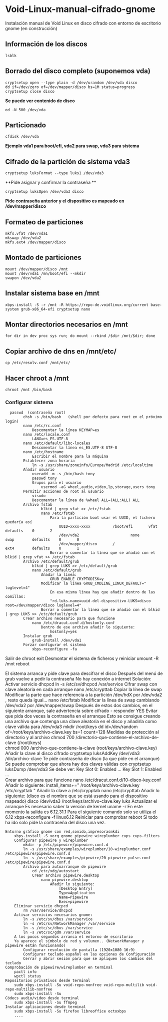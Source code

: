 # Void-Linux-manual-cifrado-gnome
Instalación manual de Void Linux en disco cifrado con entorno de escritorio gnome (en construcción)


## Información de los discos
	lsblk
## Borrado del disco completo (suponemos vda)
	cryptsetup open --type plain -d /dev/urandom /dev/vda disco
	dd if=/dev/zero of=/dev/mapper/disco bs=1M status=progress
	cryptsetup close disco
 **Se puede ver contenido de disco**
 
	od -N 500 /dev/vda
## Particionado
	cfdisk /dev/vda
**Ejemplo vda1 para boot/efi, vda2 para swap, vda3 para sistema**

## Cifrado de la partición de sistema vda3
	cryptsetup luksFormat --type luks1 /dev/vda3
**Pide asignar y confirmar la contraseña **

	cryptsetup luksOpen /dev/vda3 disco
**Pide contraseña anterior y el dispositivo es mapeado en /dev/mapper/disco**
## Formateo de particiones
	mkfs.vfat /dev/vda1
	mkswap /dev/vda2
	mkfs.ext4 /dev/mapper/disco
## Montado de particiones
	mount /dev/mapper/disco /mnt
	mount /dev/vda1 /mn/boot/efi --mkdir
	swapon /dev/vda2
## Instalar sistema base en /mnt
	xbps-install -S -r /mnt -R https://repo-de.voidlinux.org/current base-system grub-x86_64-efi cryptsetup nano
## Montar directorios necesarios en /mnt
	for dir in dev proc sys run; do mount --rbind /$dir /mnt/$dir; done
## Copiar archivo de dns en /mnt/etc/
	cp /etc/resolv.conf /mnt/etc/
## Hacer chroot a /mnt
	chroot /mnt /bin/bash	
### Configurar sistema
      passwd  (contraseña root)
			chsh -s /bin/bash	(shell por defecto para root en el próximo login)
			nano /etc/rc.conf
				Descomentar la línea KEYMAP=es
			nano /etc/locale.conf
				LANG=es_ES.UTF-8
			nano /etc/default/libc-locales
				Descomentar la línea es_ES.UTF-8 UTF-8					
			nano /etc/hostname
				Escribir el nombre para la máquina
			Establecer zona horaria
				ln -s /usr/share/zoneinfo/Europe/Madrid /etc/localtime
			Añadir usuario
				useradd -m -s /bin/bash tony
				passwd tony
				Grupos para el usuario
					usermod -aG wheel,audio,video,lp,storage,users tony
			Permitir acciones de root al usuario
				visudo
				Descomentar la línea de %wheel ALL=(ALL:ALL) ALL
			Archivo	fstab
					blkid | grep vfat >> /etc/fstab
					nano /etc/fstab
						Para la partición boot usar el UUID, el fichero quedaría así
							UUID=xxxx-xxxx			/boot/efi		vfat		defaults	0		2
							/dev/vda2						none				swap		defaults	0		0
							/dev/mapper/disco		/						ext4		defaults	0		1
						Borrar o comentar la línea que se añadió con el blkid | grep vfat >> /etc/fstab
			Archivo /etc/default/grub
				blkid | grep LUKS >> /etc/default/grub
				nano /etc/default/grub
					Añadir la línea:
						GRUB_ENABLE_CRYPTODISK=y
					Modificar la línea GRUB_CMDLINE_LINUX_DEFAULT=" loglevel=4"
						En esa misma línea hay que añadir dentro de las comillas:
						"rd.luks.name=uuid-del-dispositivo-LUKS=disco root=/dev/mapper/disco loglevel=4"
					Borrar o comentar la línea que se añadió con el blkid | grep LUKS >> /etc/default/grub
			Crear archivo necesario para que funcione
				nano /etc/dracut.conf.d/hostonly.conf
					Dentro de ese archivo añadir lo siguiente:
						hostonly=yes
			Instalar grub
				grub-install /dev/vda1
			Forzar configurar el sistema
				xbps-reconfigure -fa
Salir de chroot
	exit
Desmontar el sistema de ficheros y reiniciar
	umount -R /mnt
	reboot

El sistema arranca y pide clave para descifrar el disco
	Después del menú de grub vuelve a pedir la contraseña
No hay conexión a internet
	Solución: Activar servicio dhcpcd
		ln -s /etc/sv/dhcpcd /var/service
Cifrar swap con clave aleatoria en cada arranque
	nano /etc/crypttab
		Copiar la línea de swap
		Modificar la parte que hace referencia a la partición /dev/hdX por /dev/vda2 , resto queda igual...
	nano /etc/fstab
		Modificar la línea de swap cambiando /dev/vda2 por /dev/mapper/swap
	Después de estos dos cambios, en el siguiente arranque, sale advertencia sobre cifrado - responder YES
Evitar que pida dos veces la contraseña en el arranque
	Esto se consigue creando una archivo que contenga una clave aleatoria en el disco y añadirla como clave válida para /dev/vda3
		mkdir /root/keys
		dd id=/dev/random of=/root/keys/archivo-clave.key bs=1 count=128
	Medidas de protección al directorio y al archivo
		chmod 700 /directorio-que-contiene-el-archivo-de-clave  (/root/keys)			
		chmod 000 /archivo-que-contiene-la-clave                (root/keys/archivo-clave.key)
	Añadir la clave al disco cifrado
		cryptsetup luksAddKey /dev/vda3 /dir/archivo-clave
			Te pide contraseña de disco (la que pide en el arranque)
	Se puede comprobar que ahora hay dos claves válidas con
		cryptsetup luksDump /dev/vda3
			Se debe ver:
				Key Slot 0: Enabled
					...
				Key Slot 1: Enabled
					...					
	Crear archivo para que funcione
		nano /etc/dracut.conf.d/10-disco-key.conf
		Añadir lo siguiente:
			install_items+=" /root/keys/archivo-clave.key /etc/crypttab "
	Añadir la clave a /etc/crypptab
		nano /etc/crypttab
			Añadir lo siguiente: (disco es el nombre que se está usando para el dispositivo mapeado)
				disco		/dev/vda3		/root/keys/archivo-clave.key	luks
	Actualizar el arranque
		Es necesario saber la versión de kernel
			uname -r
			En este momento la salida es 6.12.31.1
			Para el siguiente comando solo se utiliza el 6.12
				xbps-reconfigure -f linux6.12
	Reiniciar para comprobar
		reboot
	Si todo ha ido solo pide la contraseña del disco una vez.
	
	Entorno gráfico gnome con red,sonido,impresorasmkdi
		xbps-install -S xorg gnome pipewire wireplumber cups cups-filters
		Configurar pipewire y wireplumber
			mkdir -p /etc/pipewire/pipewire.conf.d
			ln -s /usr/share/examples/wireplumber/10-wireplumber.conf /etc/pipewire/pipewire.conf.d			
			ln -s /usr/share/examples/pipewire/20-pipewire-pulse.conf /etc/pipewire/pipewire.conf.d
			Archivo para autoarranque de pipewire
				cd /etc/xdg/autostart
				Crear archivo pipewire.desktop
					nano pipewire.desktop
						Añadir lo siguiente:
							[Desktop Entry]
							Type=Application
							Name=Pipewire
							Exec=pipewire
		Eliminar servicio dhcpcd
			rm /var/service/dhcpcd
		Activar servicios necesarios gnome:
			ln -s /etc/sv/dbus /var/service
			ln -s /etc/sv/NetworkManager /var/service
			ln -s /etc/sc/dbus /var/service
			ln -s /etc/sc/gdm /var/service
		A los pocos segundos arranca el entorno de escritorio
		Ya aparece el símbolo de red y volumen.. (NetworkManager y pipewire están funcionando)
			Configurar resolución de pantalla (1920x1080 16:9)
			Configurar teclado español en las opciones de Configuración
			Cerrar y abrir sesión para que se apliquen los cambios del teclado		
	Comprobación de pipewire/wireplumber en terminal
		pactl info
		wpctl status
	Repositorios privativos desde terminal
		sudo xbps-install -Su void-repo-nonfree void-repo-multilib void-repo-multilib-nonfree
		sudo xbps-install -Su
	Códecs audio/video desde terminal
		sudo xbps-install -Su ffmpeg
	Instalar aplicaciones desde terminal		
		sudo xbps-install -Su firefox libreoffice octoxbps
		....
		
		
		
			
	
	

	
		

				
		
	
